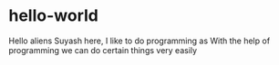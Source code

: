 # hello-world
Hello aliens
Suyash here, 
I like to do programming as
With the help of programming we can do certain things very  easily
